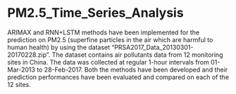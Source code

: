 # PM2.5_Time_Series_Analysis
ARIMAX and RNN+LSTM methods have been implemented for the prediction on PM2.5 (superfine particles in the air which are harmful to human health) by using the dataset “PRSA2017_Data_20130301-20170228.zip”. The dataset contains air pollutants data from 12 monitoring sites in China. The data was collected at regular 1-hour intervals from 01-Mar-2013 to 28-Feb-2017. Both the methods have been developed and their prediction performances have been evaluated and compared on each of the 12 sites.

